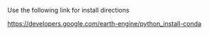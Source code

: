 Use the following link for install directions<br>

https://developers.google.com/earth-engine/python_install-conda
